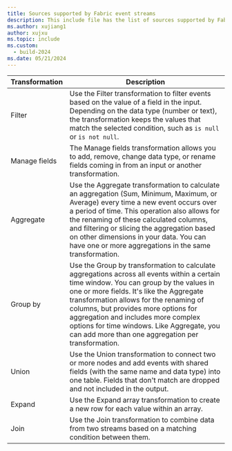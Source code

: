 ```yaml
---
title: Sources supported by Fabric event streams
description: This include file has the list of sources supported by Fabric event streams. 
ms.author: xujiang1
author: xujxu 
ms.topic: include
ms.custom:
  - build-2024
ms.date: 05/21/2024
---
```



| Transformation          | Description |
| --------------- | ---------- |
| Filter |  Use the Filter transformation to filter events based on the value of a field in the input. Depending on the data type (number or text), the transformation keeps the values that match the selected condition, such as `is null` or `is not null`. |
| Manage fields | The Manage fields transformation allows you to add, remove, change data type, or rename fields coming in from an input or another transformation. |
| Aggregate | Use the Aggregate transformation to calculate an aggregation (Sum, Minimum, Maximum, or Average) every time a new event occurs over a period of time. This operation also allows for the renaming of these calculated columns, and filtering or slicing the aggregation based on other dimensions in your data. You can have one or more aggregations in the same transformation. |
| Group by | Use the Group by transformation to calculate aggregations across all events within a certain time window. You can group by the values in one or more fields. It's like the Aggregate transformation allows for the renaming of columns, but provides more options for aggregation and includes more complex options for time windows. Like Aggregate, you can add more than one aggregation per transformation. |
| Union | Use the Union transformation to connect two or more nodes and add events with shared fields (with the same name and data type) into one table. Fields that don't match are dropped and not included in the output. |
| Expand | Use the Expand array transformation to create a new row for each value within an array. |
| Join | Use the Join transformation to combine data from two streams based on a matching condition between them. |

 